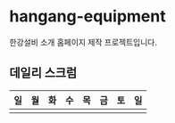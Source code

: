 # hangang-equipment

한강설비 소개 홈페이지 제작 프로젝트입니다.

## 데일리 스크럼

| 일  | 월  | 화  | 수  | 목  | 금  | 토  | 일  |
| --- | --- | --- | --- | --- | --- | --- | --- |
|     |     |     |     |     |     |     |     |
